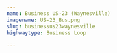 ```yaml
---
name: Business US-23 (Waynesville)
imagename: US-23_Bus.png
slug: businessus23waynesville
highwaytype: Business Loop

---
```

